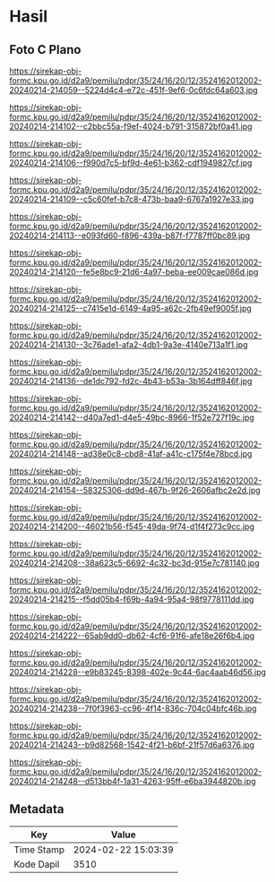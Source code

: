 # Hasil

## Foto C Plano

https://sirekap-obj-formc.kpu.go.id/d2a9/pemilu/pdpr/35/24/16/20/12/3524162012002-20240214-214059--5224d4c4-e72c-451f-9ef6-0c6fdc64a603.jpg

https://sirekap-obj-formc.kpu.go.id/d2a9/pemilu/pdpr/35/24/16/20/12/3524162012002-20240214-214102--c2bbc55a-f9ef-4024-b791-315872bf0a41.jpg

https://sirekap-obj-formc.kpu.go.id/d2a9/pemilu/pdpr/35/24/16/20/12/3524162012002-20240214-214106--f990d7c5-bf9d-4e61-b362-cdf1949827cf.jpg

https://sirekap-obj-formc.kpu.go.id/d2a9/pemilu/pdpr/35/24/16/20/12/3524162012002-20240214-214109--c5c60fef-b7c8-473b-baa9-6767a1927e33.jpg

https://sirekap-obj-formc.kpu.go.id/d2a9/pemilu/pdpr/35/24/16/20/12/3524162012002-20240214-214113--e093fd60-f896-439a-b87f-f7787ff0bc89.jpg

https://sirekap-obj-formc.kpu.go.id/d2a9/pemilu/pdpr/35/24/16/20/12/3524162012002-20240214-214120--fe5e8bc9-21d6-4a97-beba-ee009cae086d.jpg

https://sirekap-obj-formc.kpu.go.id/d2a9/pemilu/pdpr/35/24/16/20/12/3524162012002-20240214-214125--c7415e1d-6149-4a95-a62c-2fb49ef9005f.jpg

https://sirekap-obj-formc.kpu.go.id/d2a9/pemilu/pdpr/35/24/16/20/12/3524162012002-20240214-214130--3c76ade1-afa2-4db1-9a3e-4140e713a1f1.jpg

https://sirekap-obj-formc.kpu.go.id/d2a9/pemilu/pdpr/35/24/16/20/12/3524162012002-20240214-214136--de1dc792-fd2c-4b43-b53a-3b164dff846f.jpg

https://sirekap-obj-formc.kpu.go.id/d2a9/pemilu/pdpr/35/24/16/20/12/3524162012002-20240214-214142--d40a7ed1-d4e5-49bc-8966-1f52e727f19c.jpg

https://sirekap-obj-formc.kpu.go.id/d2a9/pemilu/pdpr/35/24/16/20/12/3524162012002-20240214-214148--ad38e0c8-cbd8-41af-a41c-c175f4e78bcd.jpg

https://sirekap-obj-formc.kpu.go.id/d2a9/pemilu/pdpr/35/24/16/20/12/3524162012002-20240214-214154--58325306-dd9d-467b-9f26-2606afbc2e2d.jpg

https://sirekap-obj-formc.kpu.go.id/d2a9/pemilu/pdpr/35/24/16/20/12/3524162012002-20240214-214200--46021b56-f545-49da-9f74-d1f4f273c9cc.jpg

https://sirekap-obj-formc.kpu.go.id/d2a9/pemilu/pdpr/35/24/16/20/12/3524162012002-20240214-214208--38a623c5-6692-4c32-bc3d-915e7c781140.jpg

https://sirekap-obj-formc.kpu.go.id/d2a9/pemilu/pdpr/35/24/16/20/12/3524162012002-20240214-214215--f5dd05b4-f69b-4a94-95a4-98f9778111dd.jpg

https://sirekap-obj-formc.kpu.go.id/d2a9/pemilu/pdpr/35/24/16/20/12/3524162012002-20240214-214222--65ab9dd0-db62-4cf6-91f6-afe18e26f6b4.jpg

https://sirekap-obj-formc.kpu.go.id/d2a9/pemilu/pdpr/35/24/16/20/12/3524162012002-20240214-214228--e9b83245-8398-402e-9c44-6ac4aab46d56.jpg

https://sirekap-obj-formc.kpu.go.id/d2a9/pemilu/pdpr/35/24/16/20/12/3524162012002-20240214-214238--7f0f3963-cc96-4f14-836c-704c04bfc46b.jpg

https://sirekap-obj-formc.kpu.go.id/d2a9/pemilu/pdpr/35/24/16/20/12/3524162012002-20240214-214243--b9d82568-1542-4f21-b6bf-21f57d6a6376.jpg

https://sirekap-obj-formc.kpu.go.id/d2a9/pemilu/pdpr/35/24/16/20/12/3524162012002-20240214-214248--d513bb4f-1a31-4263-95ff-e6ba3944820b.jpg


## Metadata

| Key        | Value               |
| ---------- | ------------------- |
| Time Stamp | 2024-02-22 15:03:39 |
| Kode Dapil | 3510                |



